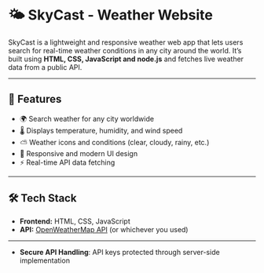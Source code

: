 # 🌤️ SkyCast - Weather Website

SkyCast is a lightweight and responsive weather web app that lets users search for real-time weather conditions in any city around the world. It’s built using **HTML, CSS, JavaScript and node.js** and fetches live weather data from a public API.

---

## 🚀 Features

- 🌍 Search weather for any city worldwide
- 🌡️ Displays temperature, humidity, and wind speed
- ⛅ Weather icons and conditions (clear, cloudy, rainy, etc.)
- 📱 Responsive and modern UI design
- ⚡ Real-time API data fetching

---

## 🛠️ Tech Stack

- **Frontend:** HTML, CSS, JavaScript
- **API:** [OpenWeatherMap API](https://openweathermap.org/api) (or whichever you used)

---

- **Secure API Handling**: API keys protected through server-side implementation

